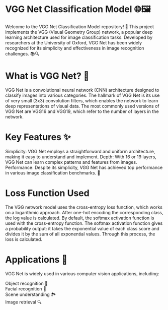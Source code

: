 # VGG Net Classification Model 🌐🖼️

Welcome to the VGG Net Classification Model repository! 🎉 This project implements the VGG (Visual Geometry Group) network, a popular deep learning architecture used for image classification tasks. Developed by researchers at the University of Oxford, VGG Net has been widely recognized for its simplicity and effectiveness in image recognition challenges. 📚🔍
# What is VGG Net? 🤔

VGG Net is a convolutional neural network (CNN) architecture designed to classify images into various categories. The hallmark of VGG Net is its use of very small (3x3) convolution filters, which enables the network to learn deep representations of visual data. The most commonly used versions of VGG Net are VGG16 and VGG19, which refer to the number of layers in the network.

# Key Features ✨

Simplicity: VGG Net employs a straightforward and uniform architecture, making it easy to understand and implement.
Depth: With 16 or 19 layers, VGG Net can learn complex patterns and features from images.
Performance: Despite its simplicity, VGG Net has achieved top performance in various image classification benchmarks. 🏅

# Loss Function Used 

The VGG network model uses the cross-entropy loss function, which works on a logarithmic approach. After one-hot encoding the corresponding class, the log value is calculated. By default, the softmax activation function is used with the cross-entropy function. The softmax activation function gives a probability output: it takes the exponential value of each class score and divides it by the sum of all exponential values. Through this process, the loss is calculated.

# Applications 📸

VGG Net is widely used in various computer vision applications, including:

Object recognition 🚗 <br> 
Facial recognition 👤 <br> 
Scene understanding 🏞️ <br> 
Image retrieval 🔍